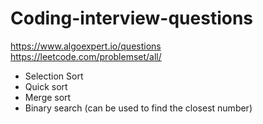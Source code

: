# Coding-interview-questions
https://www.algoexpert.io/questions  
https://leetcode.com/problemset/all/
- Selection Sort
- Quick sort
- Merge sort
- Binary search (can be used to find the closest number)
